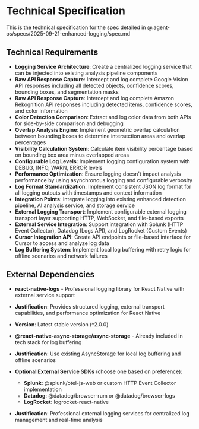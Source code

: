 # Technical Specification

This is the technical specification for the spec detailed in @.agent-os/specs/2025-09-21-enhanced-logging/spec.md

## Technical Requirements

- **Logging Service Architecture**: Create a centralized logging service that can be injected into existing analysis pipeline components
- **Raw API Response Capture**: Intercept and log complete Google Vision API responses including all detected objects, confidence scores, bounding boxes, and segmentation masks
- **Raw API Response Capture**: Intercept and log complete Amazon Rekognition API responses including detected items, confidence scores, and color information
- **Color Detection Comparison**: Extract and log color data from both APIs for side-by-side comparison and debugging
- **Overlap Analysis Engine**: Implement geometric overlap calculation between bounding boxes to determine intersection areas and overlap percentages
- **Visibility Calculation System**: Calculate item visibility percentage based on bounding box area minus overlapped areas
- **Configurable Log Levels**: Implement logging configuration system with DEBUG, INFO, WARN, ERROR levels
- **Performance Optimization**: Ensure logging doesn't impact analysis performance by using asynchronous logging and configurable verbosity
- **Log Format Standardization**: Implement consistent JSON log format for all logging outputs with timestamps and context information
- **Integration Points**: Integrate logging into existing enhanced detection pipeline, AI analysis service, and storage service
- **External Logging Transport**: Implement configurable external logging transport layer supporting HTTP, WebSocket, and file-based exports
- **External Service Integration**: Support integration with Splunk (HTTP Event Collector), Datadog (Logs API), and LogRocket (Custom Events)
- **Cursor Integration API**: Create API endpoints or file-based interface for Cursor to access and analyze log data
- **Log Buffering System**: Implement local log buffering with retry logic for offline scenarios and network failures

## External Dependencies

- **react-native-logs** - Professional logging library for React Native with external service support
- **Justification**: Provides structured logging, external transport capabilities, and performance optimization for React Native
- **Version**: Latest stable version (^2.0.0)

- **@react-native-async-storage/async-storage** - Already included in tech stack for log buffering
- **Justification**: Use existing AsyncStorage for local log buffering and offline scenarios

- **Optional External Service SDKs** (choose one based on preference):
  - **Splunk**: @splunk/otel-js-web or custom HTTP Event Collector implementation
  - **Datadog**: @datadog/browser-rum or @datadog/browser-logs
  - **LogRocket**: logrocket-react-native
- **Justification**: Professional external logging services for centralized log management and real-time analysis
